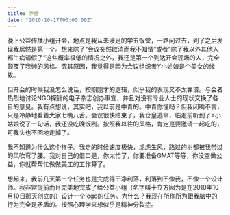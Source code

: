 ```yaml
---
title: 矛盾
date: "2010-10-17T00:00:00Z"
---
```


晚上公益传播小组开会，地点是我从未涉足的学五饭堂，一路问过去，到了之后发现我居然是第一个。想来除了“会议突然取消而我不知情”或者“除了我以外其他人都生病请假了”这些概率极低的情况之外，我还是第一个到达开会现场的人，完全颠覆了我懒的风格。究其原因，我觉得是因为会议组织者Y小姑娘是个美女的缘故。

但开会的时候我没怎么说话，按照刚才的逻辑，似乎我的表现又不太靠谱。与会者热烈地讨论NGO探针的电子杂志创办事宜，并且对没有专业人士的现状交换了各自的意见。我有点想说，其实吧，我以前是中青的。中青你懂吗？但我闭嘴不言，只是冷静地看着大家七嘴八舌。会议很快结束了，我仓皇逃窜，临走前听到了Y小姑娘说了一句话，我还没吃晚饭咧。按照我以往的风格，肯定是要邀请一起吃的，可我头也不回地走掉了。

我不知道为什么这个样子。我走的时候速度极快，虎虎生风，路过的树都被我带过的风吹弯了腰。我对自己的借口是，你太忙了，你要准备GMAT等等，你没空做公益，你就帮帮忙做做美工的工作算了。

想起来，我前几天第一个任务也是完成得干净利落，利落到不像我，不像一个设计师。我非常提前而且完美地完成了给公益小组（名字叫十立方因为是在2010年10月10日那天创立的）设计一个logo的任务。为什么？我现在所作所为跟我脑中的行为完全是矛盾的。按照心理学来想似乎是精神分裂症。